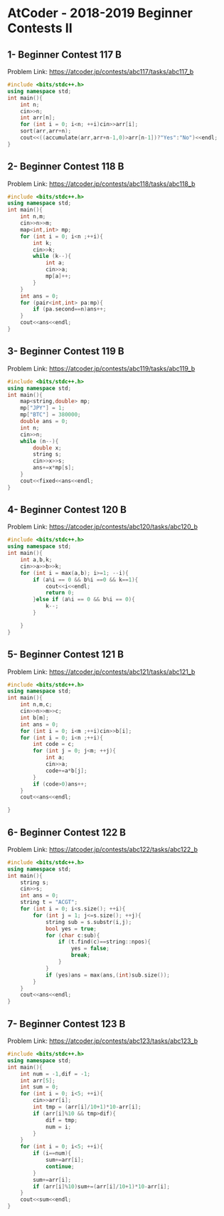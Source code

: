 # AtCoder - 2018-2019 Beginner Contests II
## 1-	Beginner Contest 117 B
Problem Link:
https://atcoder.jp/contests/abc117/tasks/abc117_b
```cpp
#include <bits/stdc++.h>
using namespace std;
int main(){
    int n;
    cin>>n;
    int arr[n];
    for (int i = 0; i<n; ++i)cin>>arr[i];
    sort(arr,arr+n);
    cout<<((accumulate(arr,arr+n-1,0)>arr[n-1])?"Yes":"No")<<endl;
}
```
## 2- Beginner Contest 118 B
Problem Link:
https://atcoder.jp/contests/abc118/tasks/abc118_b
```cpp
#include <bits/stdc++.h>
using namespace std;
int main(){
    int n,m;
    cin>>n>>m;
    map<int,int> mp;
    for (int i = 0; i<n ;++i){
        int k;
        cin>>k;
        while (k--){
            int a;
            cin>>a;
            mp[a]++;
        }
    }
    int ans = 0;
    for (pair<int,int> pa:mp){
        if (pa.second==n)ans++;
    }
    cout<<ans<<endl;
}
```
## 3-	Beginner Contest 119 B
Problem Link:
https://atcoder.jp/contests/abc119/tasks/abc119_b
```cpp
#include <bits/stdc++.h>
using namespace std;
int main(){
    map<string,double> mp;
    mp["JPY"] = 1;
    mp["BTC"] = 380000;
    double ans = 0;
    int n;
    cin>>n;
    while (n--){
        double x;
        string s;
        cin>>x>>s;
        ans+=x*mp[s];
    }
    cout<<fixed<<ans<<endl;
}
```
## 4- Beginner Contest 120 B
Problem Link:
https://atcoder.jp/contests/abc120/tasks/abc120_b
```cpp
#include <bits/stdc++.h>
using namespace std;
int main(){
    int a,b,k;
    cin>>a>>b>>k;
    for (int i = max(a,b); i>=1; --i){
        if (a%i == 0 && b%i ==0 && k==1){
            cout<<i<<endl;
            return 0;
        }else if (a%i == 0 && b%i == 0){
            k--;
        }

    }
}
```
## 5- Beginner Contest 121 B
Problem Link:
https://atcoder.jp/contests/abc121/tasks/abc121_b
```cpp
#include <bits/stdc++.h>
using namespace std;
int main(){
    int n,m,c;
    cin>>n>>m>>c;
    int b[m];
    int ans = 0;
    for (int i = 0; i<m ;++i)cin>>b[i];
    for (int i = 0; i<n ;++i){
        int code = c;
        for (int j = 0; j<m; ++j){
            int a;
            cin>>a;
            code+=a*b[j];
        }
        if (code>0)ans++;
    }
    cout<<ans<<endl;

}
```
## 6- Beginner Contest 122 B
Problem Link:
https://atcoder.jp/contests/abc122/tasks/abc122_b
```cpp
#include <bits/stdc++.h>
using namespace std;
int main(){
    string s;
    cin>>s;
    int ans = 0;
    string t = "ACGT";
    for (int i = 0; i<s.size(); ++i){
        for (int j = 1; j<=s.size(); ++j){
            string sub = s.substr(i,j);
            bool yes = true;
            for (char c:sub){
                if (t.find(c)==string::npos){
                    yes = false;
                    break;
                }
            }
            if (yes)ans = max(ans,(int)sub.size());
        }
    }
    cout<<ans<<endl;
}
```
## 7-	Beginner Contest 123 B
Problem Link:
https://atcoder.jp/contests/abc123/tasks/abc123_b
```cpp
#include <bits/stdc++.h>
using namespace std;
int main(){
    int num = -1,dif = -1;
    int arr[5];
    int sum = 0;
    for (int i = 0; i<5; ++i){
        cin>>arr[i];
        int tmp = (arr[i]/10+1)*10-arr[i];
        if (arr[i]%10 && tmp>dif){
            dif = tmp;
            num = i;
        }
    }
    for (int i = 0; i<5; ++i){
        if (i==num){
            sum+=arr[i];
            continue;
        }
        sum+=arr[i];
        if (arr[i]%10)sum+=(arr[i]/10+1)*10-arr[i];
    }
    cout<<sum<<endl;
}
```
